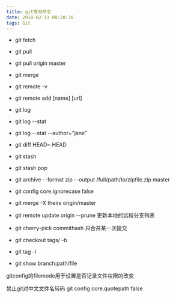```yaml
---
title: git常用命令
date: 2018-02-11 08:20:38
tags: Git
---
```


+ git fetch
+ git pull
+ git pull origin master

+ git merge

+ git remote -v
+ git remote add [name] [url]

+ git log
+ git log --stat
+ git log --stat --author="jane"
+ git diff HEAD~ HEAD

+ git stash
+ git stash pop

+ git archive --format zip --output /full/path/to/zipfile.zip master
+ git config core.ignorecase false
+ git merge -X theirs origin/master
+ git remote update origin  --prune 更新本地的远程分支列表
+ git cherry-pick  commithash  只合并某一次提交


+ git checkout tags/<tag-name> -b <branch-name>
+ git tag -l

+ git show branch:path/file

gitconfig的filemode用于设置是否记录文件权限的改变

禁止git对中文文件名转码
git config core.quotepath false




